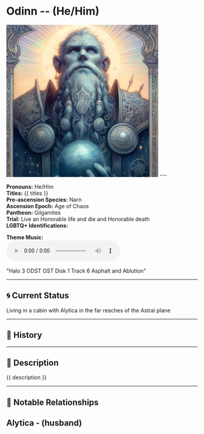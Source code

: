 # Odinn  --  (He/Him)

<!-- Optional  -->
<img src="Odinn.jpg" alt="Odinn" style="width:400px;"/>
---

**Pronouns:** He/Him  
**Titles:** {{ titles }}  
**Pre-ascension Species:** Narn  
**Ascension Epoch:** Age of Chaos  
**Pantheon:** Gilgamites  
**Trial:** Live an Honorable life and die and Honorable death  
**LGBTQ+ Identifications:**   

**Theme Music:**  
<audio controls>
  <source src="Odinn | Halo 3 ODST OST Disk 1 Track 6 Asphalt and Ablution.mp4" type="audio/mpeg">
  Your browser does not support the audio element.
</audio>

"Halo 3 ODST OST Disk 1 Track 6 Asphalt and Ablution"

---

## 🌀 Current Status
Living in a cabin with Alytica in the far reaches of the Astral plane

---

## 📜 History


---

## 🧠 Description
{{ description }}

---

## 🧩 Notable Relationships
Alytica - (husband)
---
